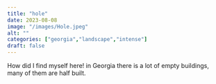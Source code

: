 ```yaml
---
title: "hole"
date: 2023-08-08
image: "/images/Hole.jpeg"
alt: ""
categories: ["georgia","landscape","intense"]
draft: false
---
```


How did I find myself here! in Georgia there is a lot of empty buildings, many of them are half built. 